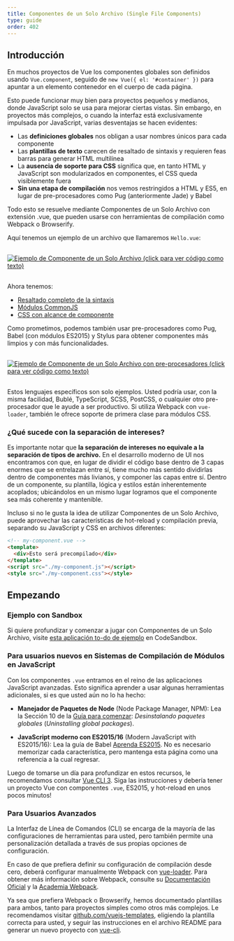 ```yaml
---
title: Componentes de un Solo Archivo (Single File Components)
type: guide
order: 402
---
```


## Introducción

En muchos proyectos de Vue los componentes globales son definidos usando `Vue.component`, seguido de `new Vue({ el: '#container' })` para apuntar a un elemento contenedor en el cuerpo de cada página.

Esto puede funcionar muy bien para proyectos pequeños y medianos, donde JavaScript solo se usa para mejorar ciertas vistas. Sin embargo, en proyectos más complejos, o cuando la interfaz está exclusivamente impulsada por JavaScript, varias desventajas se hacen evidentes:

- Las **definiciones globales** nos obligan a usar nombres únicos para cada componente
- Las **plantillas de texto** carecen de resaltado de sintaxis y requieren feas barras para generar HTML multilínea
- La **ausencia de soporte para CSS** significa que, en tanto HTML y JavaScript son modularizados en componentes, el CSS queda visiblemente fuera
- **Sin una etapa de compilación** nos vemos restringidos a HTML y ES5, en lugar de pre-procesadores como Pug (anteriormente Jade) y Babel

Todo esto se resuelve mediante Componentes de un Solo Archivo con extensión .vue, que pueden usarse con herramientas de compilación como Webpack o Browserify.

Aquí tenemos un ejemplo de un archivo que llamaremos `Hello.vue`:

<a href="https://gist.github.com/chrisvfritz/e2b6a6110e0829d78fa4aedf7cf6b235" target="_blank"><img src="/images/vue-component.png" alt="Ejemplo de Componente de un Solo Archivo (click para ver código como texto)" style="display: block; margin: 30px auto;"></a>

Ahora tenemos:

- [Resaltado completo de la sintaxis](https://github.com/vuejs/awesome-vue#source-code-editing)
- [Módulos CommonJS](https://webpack.js.org/concepts/modules/#what-is-a-webpack-module)
- [CSS con alcance de componente](https://vue-loader.vuejs.org/en/features/scoped-css.html)

Como prometimos, podemos también usar pre-procesadores como Pug, Babel (con módulos ES2015) y Stylus para obtener componentes más limpios y con más funcionalidades.

<a href="https://gist.github.com/chrisvfritz/1c9f2daea9bc078dcb47e9a82e5f7587" target="_blank"><img src="/images/vue-component-with-preprocessors.png" alt="Ejemplo de Componente de un Solo Archivo con pre-procesadores (click para ver código como texto)" style="display: block; margin: 30px auto;"></a>

Estos lenguajes específicos son solo ejemplos. Usted podría usar, con la misma facilidad, Bublé, TypeScript, SCSS, PostCSS, o cualquier otro pre-procesador que le ayude a ser productivo. Si utiliza Webpack con `vue-loader`, también le ofrece soporte de primera clase para módulos CSS.

### ¿Qué sucede con la separación de intereses?

Es importante notar que **la separación de intereses no equivale a la separación de tipos de archivo.** En el desarrollo moderno de UI nos encontramos con que, en lugar de dividir el código base dentro de 3 capas enormes que se entrelazan entre sí, tiene mucho más sentido dividirlas dentro de componentes más livianos, y componer las capas entre sí. Dentro de un componente, su plantilla, lógica y estilos están inherentemente acoplados; ubicándolos en un mismo lugar logramos que el componente sea más coherente y mantenible.

Incluso si no le gusta la idea de utilizar Componentes de un Solo Archivo, puede aprovechar las características de hot-reload y compilación previa, separando su JavaScript y CSS en archivos diferentes:

``` html
<!-- my-component.vue -->
<template>
  <div>Esto será precompilado</div>
</template>
<script src="./my-component.js"></script>
<style src="./my-component.css"></style>
```

## Empezando

### Ejemplo con Sandbox

Si quiere profundizar y comenzar a jugar con Componentes de un Solo Archivo, visite [esta aplicación to-do de ejemplo](https://codesandbox.io/s/o29j95wx9) en CodeSandbox.

### Para usuarios nuevos en Sistemas de Compilación de Módulos en JavaScript

Con los componentes `.vue` entramos en el reino de las aplicaciones JavaScript avanzadas. Esto significa aprender a usar algunas herramientas adicionales, si es que usted aún no lo ha hecho:

- **Manejador de Paquetes de Node** (Node Package Manager, NPM): Lea la Sección 10 de la [Guía para comenzar](https://docs.npmjs.com/getting-started/what-is-npm): _Desinstalando paquetes globales_ (_Uninstalling global packages_).

- **JavaScript moderno con ES2015/16** (Modern JavaScript with ES2015/16): Lea la guía de Babel [Aprenda ES2015](https://babeljs.io/docs/learn-es2015/). No es necesario memorizar cada característica, pero mantenga esta página como una referencia a la cual regresar.

Luego de tomarse un día para profundizar en estos recursos, le recomendamos consultar [Vue CLI 3](https://cli.vuejs.org/). Siga las instrucciones y debería tener un proyecto Vue con componentes `.vue`, ES2015, y hot-reload en unos pocos minutos!

### Para Usuarios Avanzados

La Interfaz de Línea de Comandos (CLI) se encarga de la mayoría de las configuraciones de herramientas para usted, pero también permite una personalización detallada a través de sus propias opciones de configuración.

En caso de que prefiera definir su configuración de compilación desde cero, deberá configurar manualmente Webpack con [vue-loader](https://vue-loader.vuejs.org/). Para obtener más información sobre Webpack, consulte su [Documentación Oficial](https://webpack.js.org/configuration/) y la [Academia Webpack](https://webpack.academy/p/the-core-concepts).

Ya sea que prefiera Webpack o Browserify, hemos documentado plantillas para ambos, tanto para proyectos simples como otros más complejos. Le recomendamos visitar [github.com/vuejs-templates](https://github.com/vuejs-templates), eligiendo la plantilla correcta para usted, y seguir las instrucciones en el archivo README para generar un nuevo proyecto con [vue-cli](https://github.com/vuejs/vue-cli).

